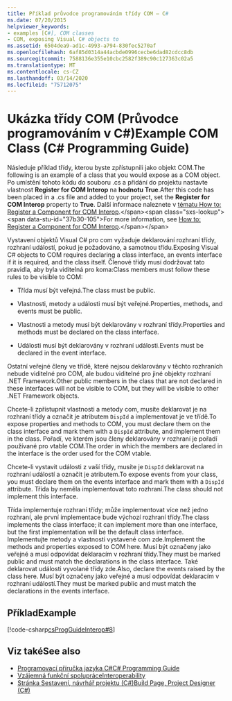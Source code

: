 ```yaml
---
title: Příklad průvodce programováním třídy COM – C#
ms.date: 07/20/2015
helpviewer_keywords:
- examples [C#], COM classes
- COM, exposing Visual C# objects to
ms.assetid: 6504dea9-ad1c-4993-a794-830fec5270af
ms.openlocfilehash: 6af85d0314a44acbde0996cecbe6dad82cdcc8db
ms.sourcegitcommit: 7588136e355e10cbc2582f389c90c127363c02a5
ms.translationtype: MT
ms.contentlocale: cs-CZ
ms.lasthandoff: 03/14/2020
ms.locfileid: "75712075"
---
```

# <a name="example-com-class-c-programming-guide"></a><span data-ttu-id="37b30-102">Ukázka třídy COM (Průvodce programováním v C#)</span><span class="sxs-lookup"><span data-stu-id="37b30-102">Example COM Class (C# Programming Guide)</span></span>
<span data-ttu-id="37b30-103">Následuje příklad třídy, kterou byste zpřístupnili jako objekt COM.</span><span class="sxs-lookup"><span data-stu-id="37b30-103">The following is an example of a class that you would expose as a COM object.</span></span> <span data-ttu-id="37b30-104">Po umístění tohoto kódu do souboru .cs a přidání do projektu nastavte vlastnost **Register for COM Interop** na **hodnotu True**.</span><span class="sxs-lookup"><span data-stu-id="37b30-104">After this code has been placed in a .cs file and added to your project, set the **Register for COM Interop** property to **True**.</span></span> <span data-ttu-id="37b30-105">Další informace naleznete v [tématu How to: Register a Component for COM Interop](https://docs.microsoft.com/previous-versions/visualstudio/visual-studio-2010/w29wacsy(v=vs.100)).</span><span class="sxs-lookup"><span data-stu-id="37b30-105">For more information, see [How to: Register a Component for COM Interop](https://docs.microsoft.com/previous-versions/visualstudio/visual-studio-2010/w29wacsy(v=vs.100)).</span></span>
  
 <span data-ttu-id="37b30-106">Vystavení objektů Visual C# pro com vyžaduje deklarování rozhraní třídy, rozhraní událostí, pokud je požadováno, a samotnou třídu.</span><span class="sxs-lookup"><span data-stu-id="37b30-106">Exposing Visual C# objects to COM requires declaring a class interface, an events interface if it is required, and the class itself.</span></span> <span data-ttu-id="37b30-107">Členové třídy musí dodržovat tato pravidla, aby byla viditelná pro koma:</span><span class="sxs-lookup"><span data-stu-id="37b30-107">Class members must follow these rules to be visible to COM:</span></span>  
  
- <span data-ttu-id="37b30-108">Třída musí být veřejná.</span><span class="sxs-lookup"><span data-stu-id="37b30-108">The class must be public.</span></span>  
  
- <span data-ttu-id="37b30-109">Vlastnosti, metody a události musí být veřejné.</span><span class="sxs-lookup"><span data-stu-id="37b30-109">Properties, methods, and events must be public.</span></span>  
  
- <span data-ttu-id="37b30-110">Vlastnosti a metody musí být deklarovány v rozhraní třídy.</span><span class="sxs-lookup"><span data-stu-id="37b30-110">Properties and methods must be declared on the class interface.</span></span>  
  
- <span data-ttu-id="37b30-111">Události musí být deklarovány v rozhraní události.</span><span class="sxs-lookup"><span data-stu-id="37b30-111">Events must be declared in the event interface.</span></span>  
  
 <span data-ttu-id="37b30-112">Ostatní veřejné členy ve třídě, které nejsou deklarovány v těchto rozhraních nebude viditelné pro COM, ale budou viditelné pro jiné objekty rozhraní .NET Framework.</span><span class="sxs-lookup"><span data-stu-id="37b30-112">Other public members in the class that are not declared in these interfaces will not be visible to COM, but they will be visible to other .NET Framework objects.</span></span>  
  
 <span data-ttu-id="37b30-113">Chcete-li zpřístupnit vlastnosti a metody com, musíte deklarovat je na rozhraní třídy a označit je atributem `DispId` a implementovat je ve třídě.</span><span class="sxs-lookup"><span data-stu-id="37b30-113">To expose properties and methods to COM, you must declare them on the class interface and mark them with a `DispId` attribute, and implement them in the class.</span></span> <span data-ttu-id="37b30-114">Pořadí, ve kterém jsou členy deklarovány v rozhraní je pořadí používané pro vtable COM.</span><span class="sxs-lookup"><span data-stu-id="37b30-114">The order in which the members are declared in the interface is the order used for the COM vtable.</span></span>  
  
 <span data-ttu-id="37b30-115">Chcete-li vystavit události z vaší třídy, musíte je `DispId` deklarovat na rozhraní událostí a označit je atributem.</span><span class="sxs-lookup"><span data-stu-id="37b30-115">To expose events from your class, you must declare them on the events interface and mark them with a `DispId` attribute.</span></span> <span data-ttu-id="37b30-116">Třída by neměla implementovat toto rozhraní.</span><span class="sxs-lookup"><span data-stu-id="37b30-116">The class should not implement this interface.</span></span>  
  
 <span data-ttu-id="37b30-117">Třída implementuje rozhraní třídy; může implementovat více než jedno rozhraní, ale první implementace bude výchozí rozhraní třídy.</span><span class="sxs-lookup"><span data-stu-id="37b30-117">The class implements the class interface; it can implement more than one interface, but the first implementation will be the default class interface.</span></span> <span data-ttu-id="37b30-118">Implementujte metody a vlastnosti vystavené com zde.</span><span class="sxs-lookup"><span data-stu-id="37b30-118">Implement the methods and properties exposed to COM here.</span></span> <span data-ttu-id="37b30-119">Musí být označeny jako veřejné a musí odpovídat deklaracím v rozhraní třídy.</span><span class="sxs-lookup"><span data-stu-id="37b30-119">They must be marked public and must match the declarations in the class interface.</span></span> <span data-ttu-id="37b30-120">Také deklarovat události vyvolané třídy zde.</span><span class="sxs-lookup"><span data-stu-id="37b30-120">Also, declare the events raised by the class here.</span></span> <span data-ttu-id="37b30-121">Musí být označeny jako veřejné a musí odpovídat deklaracím v rozhraní událostí.</span><span class="sxs-lookup"><span data-stu-id="37b30-121">They must be marked public and must match the declarations in the events interface.</span></span>  
  
## <a name="example"></a><span data-ttu-id="37b30-122">Příklad</span><span class="sxs-lookup"><span data-stu-id="37b30-122">Example</span></span>  
 [!code-csharp[csProgGuideInterop#8](~/samples/snippets/csharp/VS_Snippets_VBCSharp/csProgGuideInterop/CS/ExampleCOM.cs#8)]  
  
## <a name="see-also"></a><span data-ttu-id="37b30-123">Viz také</span><span class="sxs-lookup"><span data-stu-id="37b30-123">See also</span></span>

- [<span data-ttu-id="37b30-124">Programovací příručka jazyka C#</span><span class="sxs-lookup"><span data-stu-id="37b30-124">C# Programming Guide</span></span>](../index.md)
- [<span data-ttu-id="37b30-125">Vzájemná funkční spolupráce</span><span class="sxs-lookup"><span data-stu-id="37b30-125">Interoperability</span></span>](./index.md)
- [<span data-ttu-id="37b30-126">Stránka Sestavení, návrhář projektu (C#)</span><span class="sxs-lookup"><span data-stu-id="37b30-126">Build Page, Project Designer (C#)</span></span>](/visualstudio/ide/reference/build-page-project-designer-csharp)

